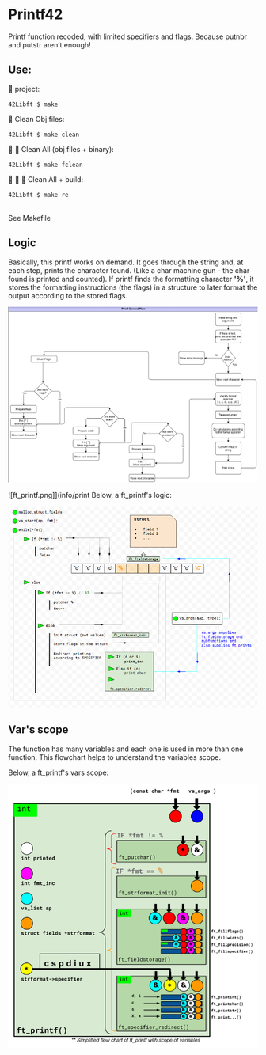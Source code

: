 # Printf42
Printf function recoded, with limited specifiers and flags. Because putnbr and putstr aren’t enough!

## Use:

🚧 project:<br/>
```
42Libft $ make
```
🚿 Clean Obj files:<br/>
```
42Libft $ make clean
```
🚿 🚿 Clean All (obj files + binary):<br/>
```
42Libft $ make fclean
```
🚿 🚿 🚧 Clean All + build:<br/>
```
42Libft $ make re
```

<br/>See Makefile<br/>
<h2><b>Logic</b></h2>

Basically, this printf works on demand. It goes through the string and, at each step, prints the character found. (Like a char machine gun - the char found is printed and counted).
If printf finds the formatting character <b>'%'</b>, it stores the formatting instructions (the flags) in a structure to later format the output according to the stored flags.

![ft_print.png](info/ft_printf.png)
<br>

![ft_printf.png]](info/print
Below, a ft_printf's logic:


![printf_logic](info/printf_logic.png)

<h2><b>Var's scope</b></h2>

The function has many variables and each one is used in more than one function. This flowchart helps to understand the variables scope.

Below, a ft_printf's vars scope:


![printf_var_scope](info/printf_var_scope.png)

